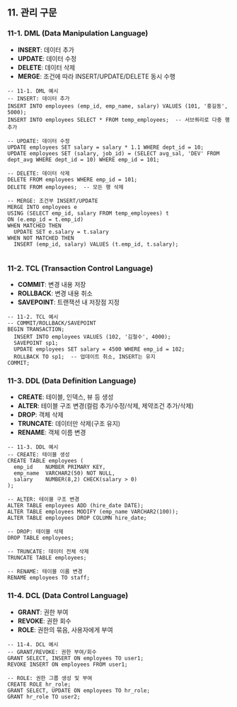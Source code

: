 ## 11. 관리 구문

### 11-1. DML (Data Manipulation Language)
- **INSERT**: 데이터 추가
- **UPDATE**: 데이터 수정
- **DELETE**: 데이터 삭제
- **MERGE**: 조건에 따라 INSERT/UPDATE/DELETE 동시 수행


```
-- 11-1. DML 예시
-- INSERT: 데이터 추가
INSERT INTO employees (emp_id, emp_name, salary) VALUES (101, '홍길동', 5000);
INSERT INTO employees SELECT * FROM temp_employees;  -- 서브쿼리로 다중 행 추가

-- UPDATE: 데이터 수정
UPDATE employees SET salary = salary * 1.1 WHERE dept_id = 10;
UPDATE employees SET (salary, job_id) = (SELECT avg_sal, 'DEV' FROM dept_avg WHERE dept_id = 10) WHERE emp_id = 101;

-- DELETE: 데이터 삭제
DELETE FROM employees WHERE emp_id = 101;
DELETE FROM employees;  -- 모든 행 삭제

-- MERGE: 조건부 INSERT/UPDATE
MERGE INTO employees e
USING (SELECT emp_id, salary FROM temp_employees) t
ON (e.emp_id = t.emp_id)
WHEN MATCHED THEN
  UPDATE SET e.salary = t.salary
WHEN NOT MATCHED THEN
  INSERT (emp_id, salary) VALUES (t.emp_id, t.salary);


  ```

### 11-2. TCL (Transaction Control Language)
- **COMMIT**: 변경 내용 저장
- **ROLLBACK**: 변경 내용 취소
- **SAVEPOINT**: 트랜잭션 내 저장점 지정


```
-- 11-2. TCL 예시
-- COMMIT/ROLLBACK/SAVEPOINT
BEGIN TRANSACTION;
  INSERT INTO employees VALUES (102, '김철수', 4000);
  SAVEPOINT sp1;
  UPDATE employees SET salary = 4500 WHERE emp_id = 102;
  ROLLBACK TO sp1;  -- 업데이트 취소, INSERT는 유지
COMMIT;
```

### 11-3. DDL (Data Definition Language)
- **CREATE**: 테이블, 인덱스, 뷰 등 생성
- **ALTER**: 테이블 구조 변경(컬럼 추가/수정/삭제, 제약조건 추가/삭제)
- **DROP**: 객체 삭제
- **TRUNCATE**: 데이터만 삭제(구조 유지)
- **RENAME**: 객체 이름 변경

```
-- 11-3. DDL 예시
-- CREATE: 테이블 생성
CREATE TABLE employees (
  emp_id    NUMBER PRIMARY KEY,
  emp_name  VARCHAR2(50) NOT NULL,
  salary    NUMBER(8,2) CHECK(salary > 0)
);

-- ALTER: 테이블 구조 변경
ALTER TABLE employees ADD (hire_date DATE);
ALTER TABLE employees MODIFY (emp_name VARCHAR2(100));
ALTER TABLE employees DROP COLUMN hire_date;

-- DROP: 테이블 삭제
DROP TABLE employees;

-- TRUNCATE: 데이터 전체 삭제
TRUNCATE TABLE employees;

-- RENAME: 테이블 이름 변경
RENAME employees TO staff;

```

### 11-4. DCL (Data Control Language)
- **GRANT**: 권한 부여
- **REVOKE**: 권한 회수
- **ROLE**: 권한의 묶음, 사용자에게 부여

```
-- 11-4. DCL 예시
-- GRANT/REVOKE: 권한 부여/회수
GRANT SELECT, INSERT ON employees TO user1;
REVOKE INSERT ON employees FROM user1;

-- ROLE: 권한 그룹 생성 및 부여
CREATE ROLE hr_role;
GRANT SELECT, UPDATE ON employees TO hr_role;
GRANT hr_role TO user2;
```